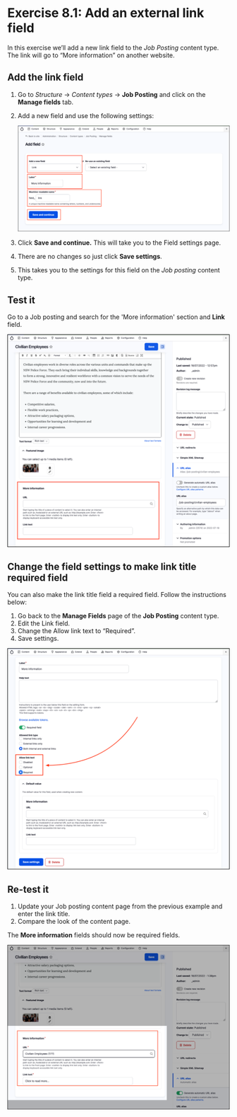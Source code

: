 # Exercise 8.1: Add an external link field

In this exercise we’ll add a new link field to the _Job Posting_ content type. The link will go to “More information” on another website.

## Add the link field

1. Go to _Structure_ → _Content types_ → **Job Posting** and click on the **Manage fields** tab.
2.  Add a new field and use the following settings:

    <img src="../.gitbook/assets/Ex-8-1-Link-Field-1.png" alt="Image of new Field settings" data-size="original">
3. Click **Save and continue.** This will take you to the Field settings page.
4. There are no changes so just click **Save settings**.
5. This takes you to the settings for this field on the _Job posting_ content type.

## Test it

Go to a Job posting and search for the 'More information' section and **Link** field.

![Image of new Field settings](../.gitbook/assets/Ex-8-1-Link-Field-2.png)

## Change the field settings to make link title required field

You can also make the link title field a required field. Follow the instructions below:

1. Go back to the **Manage Fields** page of the **Job Posting** content type.
2. Edit the Link field.
3. Change the Allow link text to “Required”.
4. Save settings.

![Image of new Field settings](../.gitbook/assets/Ex-8-1-Link-Field-3.png)

## Re-test it

1. Update your Job posting content page from the previous example and enter the link title.
2. Compare the look of the content page.

The **More information** fields should now be required fields.

![Image of new Field settings](../.gitbook/assets/Ex-8-1-Link-Field-4.png)
